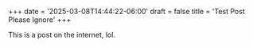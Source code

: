+++
date = '2025-03-08T14:44:22-06:00'
draft = false 
title = 'Test Post Please Ignore'
+++


This is a post on the internet, lol. 

